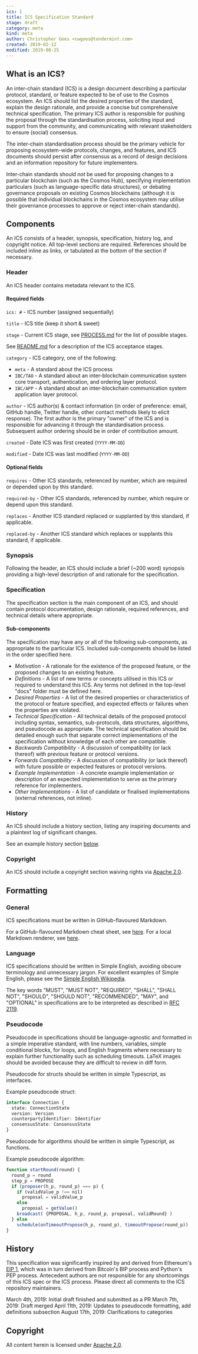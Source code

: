 ```yaml
---
ics: 1
title: ICS Specification Standard
stage: draft
category: meta
kind: meta
author: Christopher Goes <cwgoes@tendermint.com>
created: 2019-02-12
modified: 2019-08-25
---
```


## What is an ICS?

An inter-chain standard (ICS) is a design document describing a particular protocol,
standard, or feature expected to be of use to the Cosmos ecosystem.
An ICS should list the desired properties of the standard, explain the design rationale, and
provide a concise but comprehensive technical specification. The primary ICS author
is responsible for pushing the proposal through the standardisation process, soliciting
input and support from the community, and communicating with relevant stakeholders to
ensure (social) consensus.

The inter-chain standardisation process should be the primary vehicle for proposing
ecosystem-wide protocols, changes, and features, and ICS documents should persist after
consensus as a record of design decisions and an information repository for future implementers.

Inter-chain standards should *not* be used for proposing changes to a particular blockchain
(such as the Cosmos Hub), specifying implementation particulars (such as language-specific data structures),
or debating governance proposals on existing Cosmos blockchains (although it is possible
that individual blockchains in the Cosmos ecosystem may utilise their governance processes
to approve or reject inter-chain standards).

## Components

An ICS consists of a header, synopsis, specification, history log, and copyright notice. All top-level sections are required.
References should be included inline as links, or tabulated at the bottom of the section if necessary.

### Header

An ICS header contains metadata relevant to the ICS.

#### Required fields

`ics: #` - ICS number (assigned sequentially)

`title` - ICS title (keep it short & sweet)

`stage` - Current ICS stage, see [PROCESS.md](../../PROCESS.md) for the list of possible stages.

See [README.md](../../README.md) for a description of the ICS acceptance stages.

`category` - ICS category, one of the following:
- `meta` - A standard about the ICS process
- `IBC/TAO` - A standard about an inter-blockchain communication system core transport, authentication, and ordering layer protocol.
- `IBC/APP` - A standard about an inter-blockchain communication system application layer protocol.

`author` - ICS author(s) & contact information (in order of preference: email, GitHub handle, Twitter handle, other contact methods likely to elicit response).
           The first author is the primary "owner" of the ICS and is responsible for advancing it through the standardisation process.
           Subsequent author ordering should be in order of contribution amount.

`created` - Date ICS was first created (`YYYY-MM-DD`)

`modified` - Date ICS was last modified (`YYYY-MM-DD`)

#### Optional fields

`requires` - Other ICS standards, referenced by number, which are required or depended upon by this standard.

`required-by` - Other ICS standards, referenced by number, which require or depend upon this standard.

`replaces` - Another ICS standard replaced or supplanted by this standard, if applicable.

`replaced-by` - Another ICS standard which replaces or supplants this standard, if applicable.

### Synopsis

Following the header, an ICS should include a brief (~200 word) synopsis providing a high-level
description of and rationale for the specification.

### Specification

The specification section is the main component of an ICS, and should contain protocol documentation, design rationale,
required references, and technical details where appropriate.

#### Sub-components

The specification may have any or all of the following sub-components, as appropriate to the particular ICS. Included sub-components should be listed in the order specified here.

- *Motivation* - A rationale for the existence of the proposed feature, or the proposed changes to an existing feature.
- *Definitions* - A list of new terms or concepts utilised in this ICS or required to understand this ICS. Any terms not defined in the top-level "docs" folder must be defined here.
- *Desired Properties* - A list of the desired properties or characteristics of the protocol or feature specified, and expected effects or failures when the properties are violated.
- *Technical Specification* - All technical details of the proposed protocol including syntax, semantics, sub-protocols, data structures, algorithms, and pseudocode as appropriate.
    The technical specification should be detailed enough such that separate correct implementations of the specification without knowledge of each other are compatible.
- *Backwards Compatibility* - A discussion of compatibility (or lack thereof) with previous feature or protocol versions.
- *Forwards Compatibility* - A discussion of compatibility (or lack thereof) with future possible or expected features or protocol versions.
- *Example Implementation* - A concrete example implementation or description of an expected implementation to serve as the primary reference for implementers.
- *Other Implementations* - A list of candidate or finalised implementations (external references, not inline).

### History

An ICS should include a history section, listing any inspiring documents and a plaintext log of significant changes.

See an example history section [below](#history-1).

### Copyright

An ICS should include a copyright section waiving rights via [Apache 2.0](https://www.apache.org/licenses/LICENSE-2.0).

## Formatting

### General

ICS specifications must be written in GitHub-flavoured Markdown.

For a GitHub-flavoured Markdown cheat sheet, see [here](https://github.com/adam-p/markdown-here/wiki/Markdown-Cheatsheet). For a local Markdown renderer, see [here](https://github.com/joeyespo/grip).

### Language

ICS specifications should be written in Simple English, avoiding obscure terminology and unnecessary jargon. For excellent examples of Simple English, please see the [Simple English Wikipedia](https://simple.wikipedia.org/wiki/Main_Page).

The key words "MUST", "MUST NOT", "REQUIRED", "SHALL", "SHALL NOT", "SHOULD", "SHOULD NOT", "RECOMMENDED", "MAY", and "OPTIONAL" in specifications are to be interpreted as described in [RFC 2119](https://tools.ietf.org/html/rfc2119).

### Pseudocode

Pseudocode in specifications should be language-agnostic and formatted in a simple imperative standard, with line numbers, variables, simple conditional blocks, for loops, and
English fragments where necessary to explain further functionality such as scheduling timeouts. LaTeX images should be avoided because they are difficult to review in diff form.

Pseudocode for structs should be written in simple Typescript, as interfaces.

Example pseudocode struct:

```typescript
interface Connection {
  state: ConnectionState
  version: Version
  counterpartyIdentifier: Identifier
  consensusState: ConsensusState
}
```

Pseudocode for algorithms should be written in simple Typescript, as functions.

Example pseudocode algorithm:

```typescript
function startRound(round) {
  round_p = round
  step_p = PROPOSE
  if (proposer(h_p, round_p) === p) {
    if (validValue_p !== nil)
      proposal = validValue_p
    else
      proposal = getValue()
    broadcast( {PROPOSAL, h_p, round_p, proposal, validRound} )
  } else
    schedule(onTimeoutPropose(h_p, round_p), timeoutPropose(round_p))
}
```

## History

This specification was significantly inspired by and derived from Ethereum's [EIP 1](https://github.com/ethereum/EIPs/blob/master/EIPS/eip-1.md), which
was in turn derived from Bitcoin's BIP process and Python's PEP process. Antecedent authors are not responsible for any shortcomings of this ICS spec or
the ICS process. Please direct all comments to the ICS repository maintainers.

March 4th, 2019: Initial draft finished and submitted as a PR
March 7th, 2019: Draft merged
April 11th, 2019: Updates to pseudocode formatting, add definitions subsection
August 17th, 2019: Clarifications to categories

## Copyright

All content herein is licensed under [Apache 2.0](https://www.apache.org/licenses/LICENSE-2.0).
